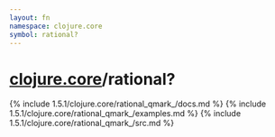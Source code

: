 ```yaml
---
layout: fn
namespace: clojure.core
symbol: rational?
---
```


# [clojure.core](../)/rational?

{% include 1.5.1/clojure.core/rational_qmark_/docs.md %}
{% include 1.5.1/clojure.core/rational_qmark_/examples.md %}
{% include 1.5.1/clojure.core/rational_qmark_/src.md %}


